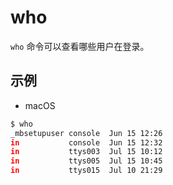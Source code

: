 # who

`who` 命令可以查看哪些用户在登录。

## 示例

* macOS

```sh
$ who
_mbsetupuser console  Jun 15 12:26
in           console  Jun 15 12:32
in           ttys003  Jul 15 10:12
in           ttys005  Jul 15 10:45
in           ttys015  Jul 10 21:29
```
